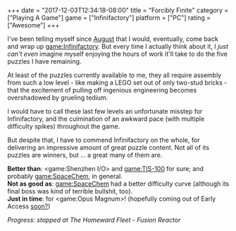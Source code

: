 +++
date = "2017-12-03T12:34:18-08:00"
title = "Forcibly Finite"
category = ["Playing A Game"]
game = ["Infinifactory"]
platform = ["PC"]
rating = ["Awesome"]
+++

I've been telling myself since [August](%site.BaseURL%2017/08/06/working-overtime/) that I would, eventually, come back and wrap up <game:Infinifactory>.  But every time I actually think about it, I <i>just can't even</i> imagine myself enjoying the hours of work it'll take to do the five puzzles I have remaining.

At least of the puzzles currently available to me, they all require assembly from such a low level - like making a LEGO set out of only two-stud bricks - that the excitement of pulling off ingenious engineering becomes overshadowed by grueling tedium.

I would have to call these last few levels an unfortunate misstep for Infinifactory, and the culmination of an awkward pace (with multiple difficulty spikes) throughout the game.

But despite that, I have to commend Infinifactory on the whole, for delivering an impressive amount of great puzzle content.  Not all of its puzzles are winners, but ... a great many of them are.

<b>Better than</b>: <game:Shenzhen I/O> and <game:TIS-100> for sure; and probably <game:SpaceChem>, in general.  
<b>Not as good as</b>: <game:SpaceChem> had a better difficulty curve (although its final boss was kind of terrible bullshit, too).  
<b>Just in time</b>: for <game:Opus Magnum>! (hopefully coming out of Early Access <a href="http://steamcommunity.com/games/558990/announcements/detail/1465222576769789696">soon?</a>)

<i>Progress: stopped at The Homeward Fleet - Fusion Reactor</i>
